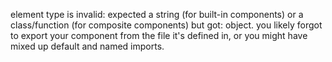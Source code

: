 
element type is invalid: expected a string (for built-in components) or a class/function (for composite components) but got: object.
you likely forgot to export your component from the file it's defined in, or you might have mixed up default and named imports.

